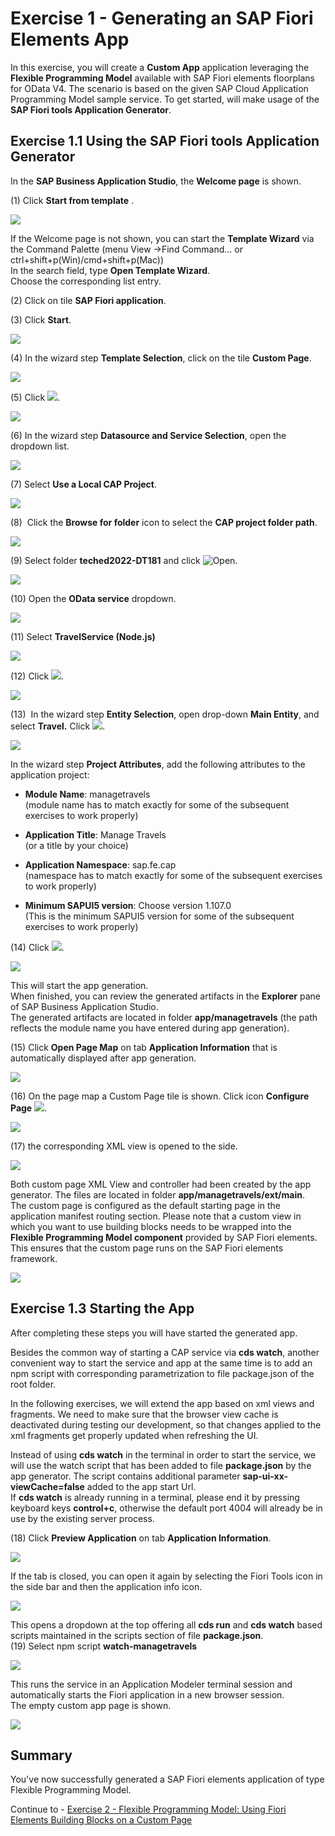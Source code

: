 # Exercise 1 - Generating an SAP Fiori Elements App

In this exercise, you will create a **Custom App** application leveraging the **Flexible Programming Model** available with SAP Fiori elements floorplans for OData V4. The scenario is based on the given SAP Cloud Application Programming Model sample service.
To get started,  will make usage of the **SAP Fiori tools Application Generator**.

## Exercise 1.1 Using the SAP Fiori tools Application Generator

In the **SAP Business Application Studio**, the **Welcome page** is shown.

\(1\) Click **Start from template** .

![](./images/image1.png)

If the Welcome page is not shown, you can start the **Template Wizard** via the Command Palette
(menu View -\>Find Command... or ctrl+shift+p(Win)/cmd+shift+p(Mac))\
In the search field, type **Open Template Wizard**.\
Choose the corresponding list entry.

(2) Click on tile **SAP Fiori application**.

(3) Click **Start**.

![](./images/image3.png)

(4) In the wizard step **Template Selection**, click on the tile **Custom Page**.

![](./images/image5.png)

(5) Click ![](./images/image8.png).

![](./images/image7.png)

(6) In the wizard step **Datasource and Service Selection**, open the dropdown list.

![](./images/image9.png)

(7)  Select **Use a Local CAP Project**.

![](./images/image11.png)

(8)  Click the **Browse for folder** icon to select the **CAP project folder path**.

![](./images/image13.png)

(9) Select folder **teched2022-DT181** and click ![Open](./images/image16.png).

![](./images/image15.png)

(10) Open the **OData service** dropdown.

![](./images/image17.png)

(11) Select **TravelService (Node.js)**

![](./images/image18.png)

(12) Click ![](./images/image8.png).

![](./images/image20.png)

(13)  In the wizard step **Entity Selection**, open drop-down **Main Entity**, and select **Travel.** Click ![](./images/image8.png).

![](./images/image21.png)

In the wizard step **Project Attributes**, add the following attributes to the application project:

- **Module Name**: managetravels\
(module name has to match exactly for some of the subsequent exercises to work properly)

- **Application Title**: Manage Travels\
(or a title by your choice)

- **Application Namespace**: sap.fe.cap\
(namespace has to match exactly for some of the subsequent exercises to work properly)

- **Minimum SAPUI5 version**: Choose version 1.107.0\
 (This is the minimum SAPUI5 version for some of the subsequent exercises to work properly)

(14) Click ![](./images/image24.png).

![](./images/image23.png)

This will start the app generation.\
When finished, you can review the generated artifacts in the **Explorer** pane of SAP Business Application Studio.\
The generated artifacts are located in folder **app/managetravels** (the path reflects the module name you have entered during app generation).

(15) Click **Open Page Map** on tab **Application Information** that is automatically displayed after app generation.

![](./images/image25.png)

(16) On the page map a Custom Page tile is shown. Click icon **Configure Page** ![](./images/image28.png).

![](./images/image27.png)

(17) the corresponding XML view is opened to the side.

![](./images/image29.png)

Both custom page XML View and controller had been created by the app generator. The files are located in folder **app/managetravels/ext/main**.\
The custom page is configured as the default starting page in the application manifest routing section. Please note that a custom view in which you want to use building blocks needs to be wrapped into the **Flexible Programming Model component** provided by SAP Fiori elements. This ensures that the custom page runs on the SAP Fiori elements framework.

![](./images/image31.png)

## Exercise 1.3 Starting the App

After completing these steps you will have started the generated app.

Besides the common way of starting a CAP service via **cds watch**, another convenient way to start the service and app at the same time is to add an npm script with corresponding parametrization to file package.json of the root folder.

In the following exercises, we will extend the app based on xml views and fragments. We need to make sure that the browser view cache is deactivated during testing our development, so that changes applied to the xml fragments get properly updated when refreshing the UI.

Instead of using **cds watch** in the terminal in order to start the service, we will use the watch script that has been added to file **package.json** by the app generator. The script contains additional parameter **sap-ui-xx-viewCache=false** added to the app start Url.\
If **cds watch** is already running in a terminal, please end it by pressing keyboard keys **control+c**, otherwise the default port 4004 will already be in use by the existing server process.

\(18\) Click **Preview Application** on tab **Application Information**.

![](./images/image30.png)

If the tab is closed, you can open it again by selecting the Fiori Tools icon in the side bar and then the application info icon.

![](./images/applicationinfo.png)

This opens a dropdown at the top offering all **cds run** and **cds watch** based scripts maintained in the scripts section of file **package.json**.\
(19) Select npm script **watch-managetravels** 

![](./images/image32.png)

This runs the service in an Application Modeler terminal session and automatically starts the Fiori application in a new browser session.\
The empty custom app page is shown.

![](./images/image34.png)

## Summary

You've now successfully generated a SAP Fiori elements application of type Flexible Programming Model.

Continue to - [Exercise 2 - Flexible Programming Model: Using Fiori Elements Building Blocks on a Custom Page](../ex2/README.md)